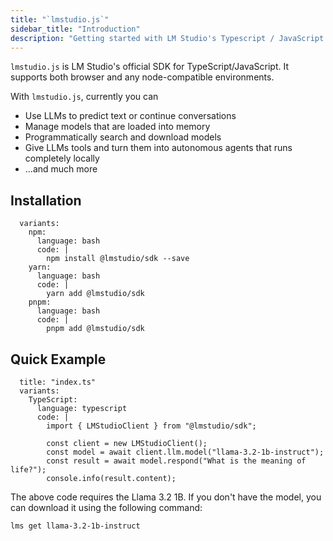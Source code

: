 ```yaml
---
title: "`lmstudio.js`"
sidebar_title: "Introduction"
description: "Getting started with LM Studio's Typescript / JavaScript SDK"
---
```


`lmstudio.js` is LM Studio's official SDK for TypeScript/JavaScript. It supports both browser and any node-compatible environments.

With `lmstudio.js`, currently you can

- Use LLMs to predict text or continue conversations
- Manage models that are loaded into memory
- Programmatically search and download models
- Give LLMs tools and turn them into autonomous agents that runs completely locally
- ...and much more

## Installation

```lms_code_snippet
  variants:
    npm:
      language: bash
      code: |
        npm install @lmstudio/sdk --save
    yarn:
      language: bash
      code: |
        yarn add @lmstudio/sdk
    pnpm:
      language: bash
      code: |
        pnpm add @lmstudio/sdk
```

## Quick Example

```lms_code_snippet
  title: "index.ts"
  variants:
    TypeScript:
      language: typescript
      code: |
        import { LMStudioClient } from "@lmstudio/sdk";

        const client = new LMStudioClient();
        const model = await client.llm.model("llama-3.2-1b-instruct");
        const result = await model.respond("What is the meaning of life?");
        console.info(result.content);
```

The above code requires the Llama 3.2 1B. If you don't have the model, you can download it using the following command:

```bash
lms get llama-3.2-1b-instruct
```
